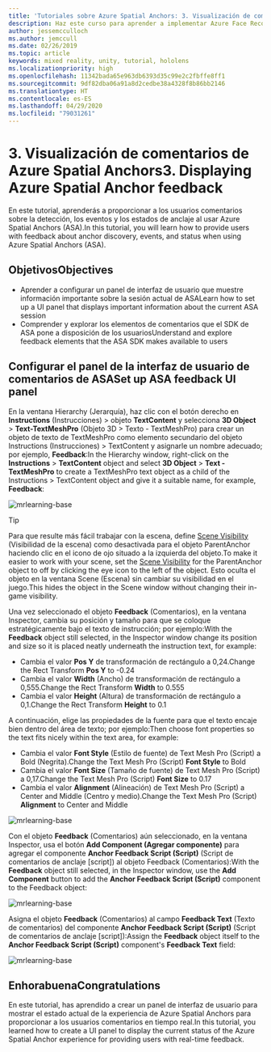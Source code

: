 ```yaml
---
title: 'Tutoriales sobre Azure Spatial Anchors: 3. Visualización de comentarios de Azure Spatial Anchors'
description: Haz este curso para aprender a implementar Azure Face Recognition dentro de una aplicación de realidad mixta.
author: jessemcculloch
ms.author: jemccull
ms.date: 02/26/2019
ms.topic: article
keywords: mixed reality, unity, tutorial, hololens
ms.localizationpriority: high
ms.openlocfilehash: 11342bada65e963db6393d35c99e2c2fbffe8ff1
ms.sourcegitcommit: 9df82dba06a91a8d2cedbe38a4328f8b86bb2146
ms.translationtype: HT
ms.contentlocale: es-ES
ms.lasthandoff: 04/29/2020
ms.locfileid: "79031261"
---
```

# <a name="3-displaying-azure-spatial-anchor-feedback"></a><span data-ttu-id="21f1d-105">3. Visualización de comentarios de Azure Spatial Anchors</span><span class="sxs-lookup"><span data-stu-id="21f1d-105">3. Displaying Azure Spatial Anchor feedback</span></span>

<span data-ttu-id="21f1d-106">En este tutorial, aprenderás a proporcionar a los usuarios comentarios sobre la detección, los eventos y los estados de anclaje al usar Azure Spatial Anchors (ASA).</span><span class="sxs-lookup"><span data-stu-id="21f1d-106">In this tutorial, you will learn how to provide users with feedback about anchor discovery, events, and status when using Azure Spatial Anchors (ASA).</span></span>

## <a name="objectives"></a><span data-ttu-id="21f1d-107">Objetivos</span><span class="sxs-lookup"><span data-stu-id="21f1d-107">Objectives</span></span>

* <span data-ttu-id="21f1d-108">Aprender a configurar un panel de interfaz de usuario que muestre información importante sobre la sesión actual de ASA</span><span class="sxs-lookup"><span data-stu-id="21f1d-108">Learn how to set up a UI panel that displays important information about the current ASA session</span></span>
* <span data-ttu-id="21f1d-109">Comprender y explorar los elementos de comentarios que el SDK de ASA pone a disposición de los usuarios</span><span class="sxs-lookup"><span data-stu-id="21f1d-109">Understand and explore feedback elements that the ASA SDK makes available to users</span></span>

## <a name="set-up-asa-feedback-ui-panel"></a><span data-ttu-id="21f1d-110">Configurar el panel de la interfaz de usuario de comentarios de ASA</span><span class="sxs-lookup"><span data-stu-id="21f1d-110">Set up ASA feedback UI panel</span></span>

<span data-ttu-id="21f1d-111">En la ventana Hierarchy (Jerarquía), haz clic con el botón derecho en **Instructions** (Instrucciones) > objeto **TextContent** y selecciona **3D Object** > **Text-TextMeshPro** (Objeto 3D > Texto - TextMeshPro) para crear un objeto de texto de TextMeshPro como elemento secundario del objeto Instructions (Instrucciones) > TextContent y asignarle un nombre adecuado; por ejemplo, **Feedback**:</span><span class="sxs-lookup"><span data-stu-id="21f1d-111">In the Hierarchy window, right-click on the **Instructions** > **TextContent** object and select **3D Object** > **Text - TextMeshPro** to create a TextMeshPro text object as a child of the Instructions > TextContent object and give it a suitable name, for example, **Feedback**:</span></span>

![mrlearning-base](images/mrlearning-asa/tutorial3-section1-step1-1.png)

> [!TIP]
> <span data-ttu-id="21f1d-113">Para que resulte más fácil trabajar con la escena, define <a href="https://docs.unity3d.com/Manual/SceneVisibility.html" target="_blank">Scene Visibility</a> (Visibilidad de la escena) como desactivada para el objeto ParentAnchor haciendo clic en el icono de ojo situado a la izquierda del objeto.</span><span class="sxs-lookup"><span data-stu-id="21f1d-113">To make it easier to work with your scene, set the  <a href="https://docs.unity3d.com/Manual/SceneVisibility.html" target="_blank">Scene Visibility</a> for the ParentAnchor object to off by clicking the eye icon to the left of the object.</span></span> <span data-ttu-id="21f1d-114">Esto oculta el objeto en la ventana Scene (Escena) sin cambiar su visibilidad en el juego.</span><span class="sxs-lookup"><span data-stu-id="21f1d-114">This hides the object in the Scene window without changing their in-game visibility.</span></span>

<span data-ttu-id="21f1d-115">Una vez seleccionado el objeto **Feedback** (Comentarios), en la ventana Inspector, cambia su posición y tamaño para que se coloque estratégicamente bajo el texto de instrucción; por ejemplo:</span><span class="sxs-lookup"><span data-stu-id="21f1d-115">With the **Feedback** object still selected, in the Inspector window change its position and size so it is placed neatly underneath the instruction text, for example:</span></span>

* <span data-ttu-id="21f1d-116">Cambia el valor **Pos Y** de transformación de rectángulo a 0,24.</span><span class="sxs-lookup"><span data-stu-id="21f1d-116">Change the Rect Transform **Pos Y** to -0.24</span></span>
* <span data-ttu-id="21f1d-117">Cambia el valor **Width** (Ancho) de transformación de rectángulo a 0,555.</span><span class="sxs-lookup"><span data-stu-id="21f1d-117">Change the Rect Transform **Width** to 0.555</span></span>
* <span data-ttu-id="21f1d-118">Cambia el valor **Height** (Altura) de transformación de rectángulo a 0,1.</span><span class="sxs-lookup"><span data-stu-id="21f1d-118">Change the Rect Transform **Height** to 0.1</span></span>

<span data-ttu-id="21f1d-119">A continuación, elige las propiedades de la fuente para que el texto encaje bien dentro del área de texto; por ejemplo:</span><span class="sxs-lookup"><span data-stu-id="21f1d-119">Then choose font properties so the text fits nicely within the text area, for example:</span></span>

* <span data-ttu-id="21f1d-120">Cambia el valor **Font Style** (Estilo de fuente) de Text Mesh Pro (Script) a Bold (Negrita).</span><span class="sxs-lookup"><span data-stu-id="21f1d-120">Change the Text Mesh Pro (Script) **Font Style** to Bold</span></span>
* <span data-ttu-id="21f1d-121">Cambia el valor **Font Size** (Tamaño de fuente) de Text Mesh Pro (Script) a 0,17.</span><span class="sxs-lookup"><span data-stu-id="21f1d-121">Change the Text Mesh Pro (Script) **Font Size** to 0.17</span></span>
* <span data-ttu-id="21f1d-122">Cambia el valor **Alignment** (Alineación) de Text Mesh Pro (Script) a Center and Middle (Centro y medio).</span><span class="sxs-lookup"><span data-stu-id="21f1d-122">Change the Text Mesh Pro (Script) **Alignment** to Center and Middle</span></span>

![mrlearning-base](images/mrlearning-asa/tutorial3-section1-step1-2.png)

<span data-ttu-id="21f1d-124">Con el objeto **Feedback** (Comentarios) aún seleccionado, en la ventana Inspector, usa el botón **Add Component (Agregar componente)** para agregar el componente **Anchor Feedback Script (Script)** (Script de comentarios de anclaje [script]) al objeto Feedback (Comentarios):</span><span class="sxs-lookup"><span data-stu-id="21f1d-124">With the **Feedback** object still selected, in the Inspector window, use the **Add Component** button to add the **Anchor Feedback Script (Script)** component to the Feedback object:</span></span>

![mrlearning-base](images/mrlearning-asa/tutorial3-section1-step1-3.png)

<span data-ttu-id="21f1d-126">Asigna el objeto **Feedback** (Comentarios) al campo **Feedback Text** (Texto de comentarios) del componente **Anchor Feedback Script (Script)** (Script de comentarios de anclaje [script]):</span><span class="sxs-lookup"><span data-stu-id="21f1d-126">Assign the **Feedback** object itself to the **Anchor Feedback Script (Script)** component's **Feedback Text** field:</span></span>

![mrlearning-base](images/mrlearning-asa/tutorial3-section1-step1-4.png)

## <a name="congratulations"></a><span data-ttu-id="21f1d-128">Enhorabuena</span><span class="sxs-lookup"><span data-stu-id="21f1d-128">Congratulations</span></span>

<span data-ttu-id="21f1d-129">En este tutorial, has aprendido a crear un panel de interfaz de usuario para mostrar el estado actual de la experiencia de Azure Spatial Anchors para proporcionar a los usuarios comentarios en tiempo real.</span><span class="sxs-lookup"><span data-stu-id="21f1d-129">In this tutorial, you learned how to create a UI panel to display the current status of the Azure Spatial Anchor experience for providing users with real-time feedback.</span></span>
